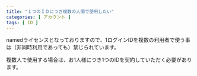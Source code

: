 ```yaml
---
title: "１つのＩＤにつき複数の人間で使用したい"
categories: [ アカウント ]
tags: [ ID ]
---
```


namedライセンスとなっておりますので、1ログインIDを複数の利用者で使う事は（非同時利用であっても）禁じられています。

複数人で使用する場合は、お1人様につき1つのIDを契約していただく必要があります。
